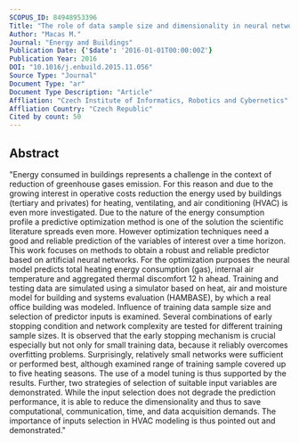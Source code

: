 ```yaml
---
SCOPUS_ID: 84948953396
Title: "The role of data sample size and dimensionality in neural network based forecasting of building heating related variables"
Author: "Macas M."
Journal: "Energy and Buildings"
Publication Date: {'$date': '2016-01-01T00:00:00Z'}
Publication Year: 2016
DOI: "10.1016/j.enbuild.2015.11.056"
Source Type: "Journal"
Document Type: "ar"
Document Type Description: "Article"
Affliation: "Czech Institute of Informatics, Robotics and Cybernetics"
Affliation Country: "Czech Republic"
Cited by count: 50
---
```


## Abstract
"Energy consumed in buildings represents a challenge in the context of reduction of greenhouse gases emission. For this reason and due to the growing interest in operative costs reduction the energy used by buildings (tertiary and privates) for heating, ventilating, and air conditioning (HVAC) is even more investigated. Due to the nature of the energy consumption profile a predictive optimization method is one of the solution the scientific literature spreads even more. However optimization techniques need a good and reliable prediction of the variables of interest over a time horizon. This work focuses on methods to obtain a robust and reliable predictor based on artificial neural networks. For the optimization purposes the neural model predicts total heating energy consumption (gas), internal air temperature and aggregated thermal discomfort 12 h ahead. Training and testing data are simulated using a simulator based on heat, air and moisture model for building and systems evaluation (HAMBASE), by which a real office building was modeled. Influence of training data sample size and selection of predictor inputs is examined. Several combinations of early stopping condition and network complexity are tested for different training sample sizes. It is observed that the early stopping mechanism is crucial especially but not only for small training data, because it reliably overcomes overfitting problems. Surprisingly, relatively small networks were sufficient or performed best, although examined range of training sample covered up to five heating seasons. The use of a model tuning is thus supported by the results. Further, two strategies of selection of suitable input variables are demonstrated. While the input selection does not degrade the prediction performance, it is able to reduce the dimensionality and thus to save computational, communication, time, and data acquisition demands. The importance of inputs selection in HVAC modeling is thus pointed out and demonstrated."
